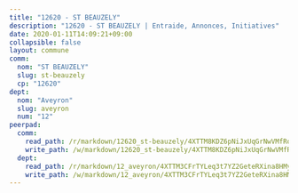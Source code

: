 ```yaml
---
title: "12620 - ST BEAUZELY"
description: "12620 - ST BEAUZELY | Entraide, Annonces, Initiatives"
date: 2020-01-11T14:09:21+09:00
collapsible: false
layout: commune
comm:
  nom: "ST BEAUZELY"
  slug: st-beauzely
  cp: "12620"
dept:
  nom: "Aveyron"
  slug: aveyron
  num: "12"
peerpad:
  comm:
    read_path: /r/markdown/12620_st-beauzely/4XTTM8KDZ6pNiJxUqGrNwVMfRok8NXr8w8tuMG3aLd4RkMWVb
    write_path: /w/markdown/12620_st-beauzely/4XTTM8KDZ6pNiJxUqGrNwVMfRok8NXr8w8tuMG3aLd4RkMWVb-K3TgTjviJwGUJyJEgkGt6KFjRFWpY3NsC8H1yEXTH2LhwUSwVUk44WwfbMVucdjR1Spb8h3fESEtsZDrbedvVnBxrd9VE3ozGJXX1QQeCfCB3W7q58TDAKeWxq7RdDdiu3JL8uZf
  dept:
    read_path: /r/markdown/12_aveyron/4XTTM3CFrTYLeq3t7YZ2GeteRXina8HMy585xLdATaEm28gJq
    write_path: /w/markdown/12_aveyron/4XTTM3CFrTYLeq3t7YZ2GeteRXina8HMy585xLdATaEm28gJq-K3TgUfu3tdsvnJNzfCjLcQBm4uQ83gag77qnaAo9pjUvbpQyfAVAxJdyULKffeJFVcGHHVraYZNVQhiGBeBUKBFLy2Vr8dapgU6tQCmoJQ6dgnoqRGmK9bSxqhW9VArfxRuTPcgV
---
```


